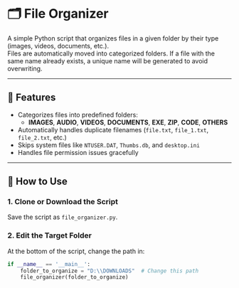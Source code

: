 # 🗂️ File Organizer

A simple Python script that organizes files in a given folder by their type (images, videos, documents, etc.).  
Files are automatically moved into categorized folders. If a file with the same name already exists, a unique name will be generated to avoid overwriting.

---

## 📌 Features
- Categorizes files into predefined folders:
  - **IMAGES**, **AUDIO**, **VIDEOS**, **DOCUMENTS**, **EXE**, **ZIP**, **CODE**, **OTHERS**
- Automatically handles duplicate filenames (`file.txt`, `file_1.txt`, `file_2.txt`, etc.)
- Skips system files like `NTUSER.DAT`, `Thumbs.db`, and `desktop.ini`
- Handles file permission issues gracefully

---

## 🚀 How to Use

### 1. Clone or Download the Script
Save the script as `file_organizer.py`.

### 2. Edit the Target Folder
At the bottom of the script, change the path in:
```python
if __name__ == '__main__':
    folder_to_organize = "D:\\DOWNLOADS"  # Change this path
    file_organizer(folder_to_organize)
